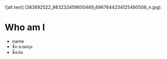 ![alt text] (383692522_983232459600469_6967644234125480508_n.jpg).
# Who am I
+ name
+ ชื่อ-นามสกุล
+ ชื่อเล่น
